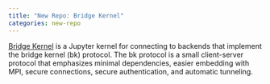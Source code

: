 ```yaml
---
title: "New Repo: Bridge Kernel"
categories: new-repo
---
```


[Bridge Kernel](https://github.com/LLNL/bridge-kernel) is a Jupyter kernel for connecting to backends that implement the bridge kernel (bk) protocol. The bk protocol is a small client-server protocol that emphasizes minimal dependencies, easier embedding with MPI, secure connections, secure authentication, and automatic tunneling.
